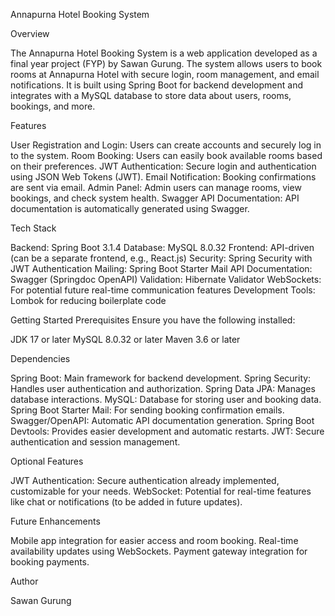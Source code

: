 
Annapurna Hotel Booking System

Overview

The Annapurna Hotel Booking System is a web application developed as a final year project (FYP) by Sawan Gurung. The system allows users to book rooms at Annapurna Hotel with secure login, room management, and email notifications. It is built using Spring Boot for backend development and integrates with a MySQL database to store data about users, rooms, bookings, and more.

Features

User Registration and Login: Users can create accounts and securely log in to the system.
Room Booking: Users can easily book available rooms based on their preferences.
JWT Authentication: Secure login and authentication using JSON Web Tokens (JWT).
Email Notification: Booking confirmations are sent via email.
Admin Panel: Admin users can manage rooms, view bookings, and check system health.
Swagger API Documentation: API documentation is automatically generated using Swagger.

Tech Stack

Backend: Spring Boot 3.1.4
Database: MySQL 8.0.32
Frontend: API-driven (can be a separate frontend, e.g., React.js)
Security: Spring Security with JWT Authentication
Mailing: Spring Boot Starter Mail
API Documentation: Swagger (Springdoc OpenAPI)
Validation: Hibernate Validator
WebSockets: For potential future real-time communication features
Development Tools: Lombok for reducing boilerplate code

Getting Started
Prerequisites
Ensure you have the following installed:

JDK 17 or later
MySQL 8.0.32 or later
Maven 3.6 or later

Dependencies

Spring Boot: Main framework for backend development.
Spring Security: Handles user authentication and authorization.
Spring Data JPA: Manages database interactions.
MySQL: Database for storing user and booking data.
Spring Boot Starter Mail: For sending booking confirmation emails.
Swagger/OpenAPI: Automatic API documentation generation.
Spring Boot Devtools: Provides easier development and automatic restarts.
JWT: Secure authentication and session management.

Optional Features

JWT Authentication: Secure authentication already implemented, customizable for your needs.
WebSocket: Potential for real-time features like chat or notifications (to be added in future updates).

Future Enhancements

Mobile app integration for easier access and room booking.
Real-time availability updates using WebSockets.
Payment gateway integration for booking payments.

Author

Sawan Gurung

